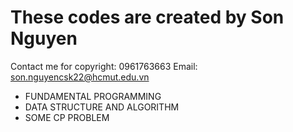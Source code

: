 # These codes are created by Son Nguyen
Contact me for copyright:  0961763663
Email: son.nguyencsk22@hcmut.edu.vn
- FUNDAMENTAL PROGRAMMING 
- DATA STRUCTURE AND ALGORITHM
- SOME CP PROBLEM
